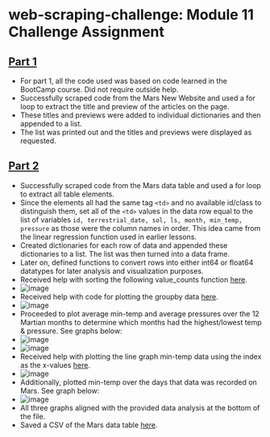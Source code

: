 # web-scraping-challenge: Module 11 Challenge Assignment
## [Part 1](https://github.com/lvit001/web-scraping-challenge/blob/main/Starter_Code/part_1_mars_news.ipynb)
- For part 1, all the code used was based on code learned in the BootCamp course. Did not require outside help.
- Successfully scraped code from the Mars New Website and used a for loop to extract the title and preview of the articles on the page.
- These titles and previews were added to individual dictionaries and then appended to a list.
- The list was printed out and the titles and previews were displayed as requested.
## [Part 2](https://github.com/lvit001/web-scraping-challenge/blob/main/Starter_Code/part_2_mars_weather.ipynb)
- Successfully scraped code from the Mars data table and used a for loop to extract all table elements.
- Since the elements all had the same tag `<td>` and no available id/class to distinguish them, set all of the `<td>` values in the data row equal to the list of variables `id, terrestrial_date, sol, ls, month, min_temp, pressure` as those were the column names in order. This idea came from the linear regression function used in earlier lessons.
- Created dictionaries for each row of data and appended these dictionaries to a list. The list was then turned into a data frame.
- Later on, defined functions to convert rows into either int64 or float64 datatypes for later analysis and visualization purposes.
- Received help with sorting the following value_counts function [here](https://pandas.pydata.org/docs/reference/api/pandas.DataFrame.value_counts.html).
- ![image](https://github.com/lvit001/web-scraping-challenge/assets/140283164/1e200505-bd1f-4972-b41d-af0c4b3b12e6)
- Received help with code for plotting the groupby data [here](https://stackoverflow.com/questions/40313727/bar-graph-from-dataframe-groupby).
- ![image](https://github.com/lvit001/web-scraping-challenge/assets/140283164/9f4bd3aa-b43e-4c03-a025-ee4971c47736)
- Proceeded to plot average min-temp and average pressures over the 12 Martian months to determine which months had the highest/lowest temp & pressure. See graphs below:
- ![image](https://github.com/lvit001/web-scraping-challenge/assets/140283164/e8528497-8a37-4f6e-8320-513839cffac1)
- ![image](https://github.com/lvit001/web-scraping-challenge/assets/140283164/a2afca44-93a8-4900-9abc-f9a7dcc7494f)
- Received help with plotting the line graph min-temp data using the index as the x-values [here](https://www.statology.org/pandas-plot-index/).
- ![image](https://github.com/lvit001/web-scraping-challenge/assets/140283164/ade140bb-47c4-4cb9-a6b6-793e1ebece0e)
- Additionally, plotted min-temp over the days that data was recorded on Mars. See graph below:
- ![image](https://github.com/lvit001/web-scraping-challenge/assets/140283164/4277c293-9c0f-45d7-843a-351171669161)
- All three graphs aligned with the provided data analysis at the bottom of the file.
- Saved a CSV of the Mars data table [here](https://github.com/lvit001/web-scraping-challenge/blob/main/Starter_Code/mars_data.csv).



